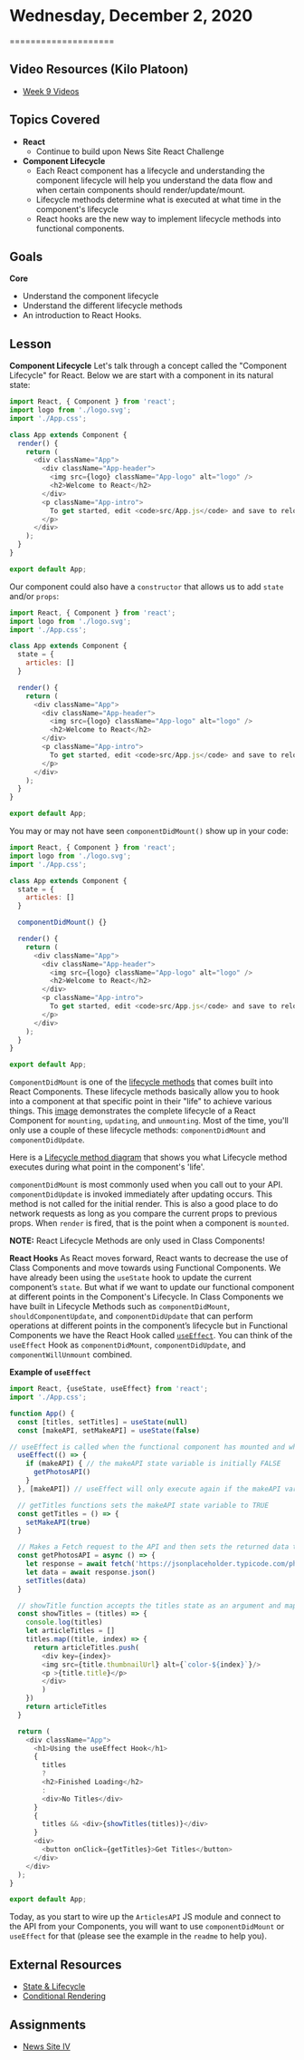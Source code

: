 # Wednesday, December 2, 2020
====================

## Video Resources (Kilo Platoon)
* [Week 9 Videos](https://www.youtube.com/playlist?list=PLu0CiQ7bzwESms-mvdO37u2hnduY5JbXv)

## Topics Covered
- **React**
  - Continue to build upon News Site React Challenge
- **Component Lifecycle**
  - Each React component has a lifecycle and understanding the component lifecycle will help you understand the data flow and when certain components should render/update/mount.
  - Lifecycle methods determine what is executed at what time in the component's lifecycle
  - React hooks are the new way to implement lifecycle methods into functional components.

## Goals
**Core**
- Understand the component lifecycle
- Understand the different lifecycle methods
- An introduction to React Hooks.

## Lesson

**Component Lifecycle**
Let's talk through a concept called the "Component Lifecycle" for React. Below we are start with a component in its natural state:

```javascript
import React, { Component } from 'react';
import logo from './logo.svg';
import './App.css';

class App extends Component {
  render() {
    return (
      <div className="App">
        <div className="App-header">
          <img src={logo} className="App-logo" alt="logo" />
          <h2>Welcome to React</h2>
        </div>
        <p className="App-intro">
          To get started, edit <code>src/App.js</code> and save to reload.
        </p>
      </div>
    );
  }
}

export default App;
```

Our component could also have a `constructor` that allows us to add `state` and/or `props`:

```javascript
import React, { Component } from 'react';
import logo from './logo.svg';
import './App.css';

class App extends Component {
  state = {
    articles: []
  }

  render() {
    return (
      <div className="App">
        <div className="App-header">
          <img src={logo} className="App-logo" alt="logo" />
          <h2>Welcome to React</h2>
        </div>
        <p className="App-intro">
          To get started, edit <code>src/App.js</code> and save to reload.
        </p>
      </div>
    );
  }
}

export default App;
```

You may or may not have seen `componentDidMount()` show up in your code:
```javascript
import React, { Component } from 'react';
import logo from './logo.svg';
import './App.css';

class App extends Component {
  state = {
    articles: []
  }

  componentDidMount() {}

  render() {
    return (
      <div className="App">
        <div className="App-header">
          <img src={logo} className="App-logo" alt="logo" />
          <h2>Welcome to React</h2>
        </div>
        <p className="App-intro">
          To get started, edit <code>src/App.js</code> and save to reload.
        </p>
      </div>
    );
  }
}

export default App;
```

`ComponentDidMount` is one of the [lifecycle methods](https://reactjs.org/docs/react-component.html#the-component-lifecycle) that comes built into React Components. These lifecycle methods basically allow you to hook into a component at that specific point in their "life" to achieve various things. This [image](https://cdn-images-1.medium.com/max/2000/1*XcGM-8E_hGl4fpAr9wJIsA.png) demonstrates the complete lifecycle of a React Component for `mounting`, `updating`, and `unmounting`. Most of the time, you'll only use a couple of these lifecycle methods: `componentDidMount` and `componentDidUpdate`.

Here is a [Lifecycle method diagram](http://projects.wojtekmaj.pl/react-lifecycle-methods-diagram/) that shows you what Lifecycle method executes during what point in the component's 'life'.

`componentDidMount` is most commonly used when you call out to your API. `componentDidUpdate` is invoked immediately after updating occurs. This method is not called for the initial render. This is also a good place to do network requests as long as you compare the current props to previous props. When `render` is fired, that is the point when a component is `mounted`.

__NOTE:__ React Lifecycle Methods are only used in Class Components!

**React Hooks**
As React moves forward, React wants to decrease the use of Class Components and move towards using Functional Components. We have already been using the `useState` hook to update the current component’s `state`. But what if we want to update our functional component at different points in the Component's Lifecycle. In Class Components we have built in Lifecycle Methods such as `componentDidMount`, `shouldComponentUpdate`, and `componentDidUpdate` that can perform operations at different points in the component’s lifecycle but in Functional Components we have the React Hook called [`useEffect`](https://reactjs.org/docs/hooks-effect.html). You can think of the `useEffect` Hook as `componentDidMount`, `componentDidUpdate`, and `componentWillUnmount` combined.


__Example of `useEffect`__

```javascript
import React, {useState, useEffect} from 'react';
import './App.css';

function App() {
  const [titles, setTitles] = useState(null)
  const [makeAPI, setMakeAPI] = useState(false)

// useEffect is called when the functional component has mounted and when certain state data is updated
  useEffect(() => {
    if (makeAPI) { // the makeAPI state variable is initially FALSE
      getPhotosAPI()
    }
  }, [makeAPI]) // useEffect will only execute again if the makeAPI variable changes

  // getTitles functions sets the makeAPI state variable to TRUE
  const getTitles = () => {
    setMakeAPI(true)
  }

  // Makes a Fetch request to the API and then sets the returned data to state 'titles'
  const getPhotosAPI = async () => {
    let response = await fetch('https://jsonplaceholder.typicode.com/photos')
    let data = await response.json()
    setTitles(data)
  }

  // showTitle function accepts the titles state as an argument and maps through
  const showTitles = (titles) => {
    console.log(titles)
    let articleTitles = []
    titles.map((title, index) => {
      return articleTitles.push(
        <div key={index}>
        <img src={title.thumbnailUrl} alt={`color-${index}`}/>
        <p >{title.title}</p>
        </div>
        )
    })
    return articleTitles
  }

  return (
    <div className="App">
      <h1>Using the useEffect Hook</h1>
      {
        titles
        ?
        <h2>Finished Loading</h2>
        :
        <div>No Titles</div>
      }
      {
        titles && <div>{showTitles(titles)}</div>
      }
      <div>
        <button onClick={getTitles}>Get Titles</button>
      </div>
    </div>
  );
}

export default App;
```

Today, as you start to wire up the `ArticlesAPI` JS module and connect to the API from your Components, you will want to use `componentDidMount` or `useEffect` for that (please see the example in the `readme` to help you).

## External Resources
- [State & Lifecycle](https://reactjs.org/docs/state-and-lifecycle.html)
- [Conditional Rendering](https://reactjs.org/docs/conditional-rendering.html)

## Assignments
* [News Site IV](https://github.com/mikeplatoon/news-site-IV)
